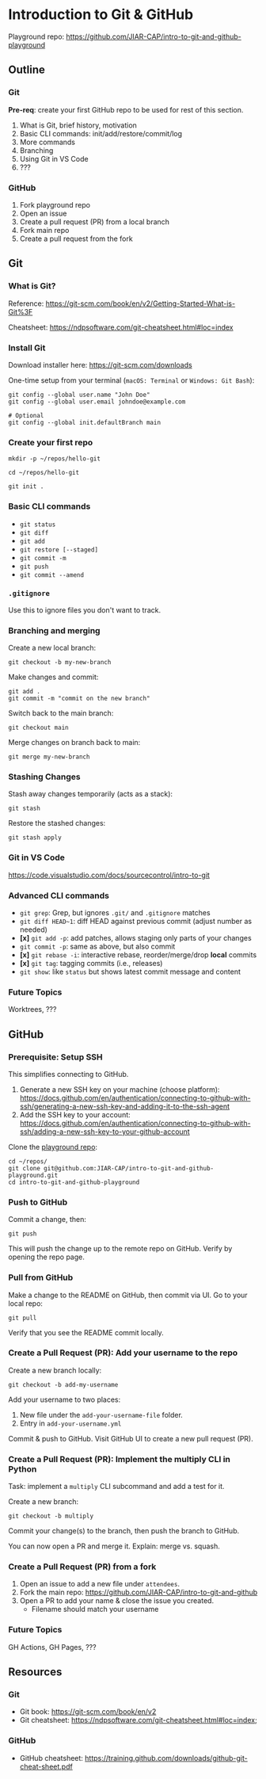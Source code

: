 # Introduction to Git & GitHub

Playground repo: https://github.com/JIAR-CAP/intro-to-git-and-github-playground

## Outline

### Git

**Pre-req**: create your first GitHub repo to be used for rest of this section.

1. What is Git, brief history, motivation
2. Basic CLI commands: init/add/restore/commit/log
3. More commands
4. Branching
5. Using Git in VS Code
6. ???

### GitHub

1. Fork playground repo
2. Open an issue
3. Create a pull request (PR) from a local branch
4. Fork main repo
5. Create a pull request from the fork

## Git

### What is Git?

Reference: https://git-scm.com/book/en/v2/Getting-Started-What-is-Git%3F

Cheatsheet: https://ndpsoftware.com/git-cheatsheet.html#loc=index

### Install Git

Download installer here: https://git-scm.com/downloads

One-time setup from your terminal (`macOS: Terminal` or `Windows: Git Bash`):

```
git config --global user.name "John Doe"
git config --global user.email johndoe@example.com

# Optional
git config --global init.defaultBranch main
```

### Create your first repo

```
mkdir -p ~/repos/hello-git

cd ~/repos/hello-git

git init .
```

### Basic CLI commands

* `git status`
* `git diff`
* `git add`
* `git restore [--staged]`
* `git commit -m`
* `git push`
* `git commit --amend`

### `.gitignore`

Use this to ignore files you don't want to track.

### Branching and merging

Create a new local branch:

```
git checkout -b my-new-branch
```

Make changes and commit:

```
git add .
git commit -m "commit on the new branch"
```

Switch back to the main branch:

```
git checkout main
```

Merge changes on branch back to main:

```
git merge my-new-branch
```

### Stashing Changes

Stash away changes temporarily (acts as a stack):

```
git stash
```

Restore the stashed changes:

```
git stash apply
```

### Git in VS Code

https://code.visualstudio.com/docs/sourcecontrol/intro-to-git

### Advanced CLI commands

* `git grep`: Grep, but ignores `.git/` and `.gitignore` matches
* `git diff HEAD~1`: diff HEAD against previous commit (adjust number as needed)
* **[x]** `git add -p`: add patches, allows staging only parts of your changes
* `git commit -p`: same as above, but also commit
* **[x]** `git rebase -i`: interactive rebase, reorder/merge/drop **local** commits
* **[x]** `git tag`: tagging commits (i.e., releases)
* `git show`: like `status` but shows latest commit message and content

### Future Topics

Worktrees, ???

## GitHub

### Prerequisite: Setup SSH

This simplifies connecting to GitHub.

1. Generate a new SSH key on your machine (choose platform): https://docs.github.com/en/authentication/connecting-to-github-with-ssh/generating-a-new-ssh-key-and-adding-it-to-the-ssh-agent
2. Add the SSH key to your account: https://docs.github.com/en/authentication/connecting-to-github-with-ssh/adding-a-new-ssh-key-to-your-github-account

Clone the [playground repo](https://github.com/JIAR-CAP/intro-to-git-and-github-playground):

```
cd ~/repos/
git clone git@github.com:JIAR-CAP/intro-to-git-and-github-playground.git
cd intro-to-git-and-github-playground
```

### Push to GitHub

Commit a change, then:

```
git push
```

This will push the change up to the remote repo on GitHub. Verify by opening the repo page.

### Pull from GitHub

Make a change to the README on GitHub, then commit via UI. Go to your local repo:

```
git pull
```

Verify that you see the README commit locally.

### Create a Pull Request (PR): Add your username to the repo

Create a new branch locally:

```
git checkout -b add-my-username
```

Add your username to two places:

1. New file under the `add-your-username-file` folder.
2. Entry in `add-your-username.yml`

Commit & push to GitHub. Visit GitHub UI to create a new pull request (PR).

### Create a Pull Request (PR): Implement the multiply CLI in Python

Task: implement a `multiply` CLI subcommand and add a test for it.

Create a new branch:

```
git checkout -b multiply
```

Commit your change(s) to the branch, then push the branch to GitHub.

You can now open a PR and merge it. Explain: merge vs. squash.

### Create a Pull Request (PR) from a fork

1. Open an issue to add a new file under `attendees`.
2. Fork the main repo: https://github.com/JIAR-CAP/intro-to-git-and-github
3. Open a PR to add your name & close the issue you created.
    * Filename should match your username

### Future Topics

GH Actions, GH Pages, ???

## Resources

### Git

* Git book: https://git-scm.com/book/en/v2
* Git cheatsheet: https://ndpsoftware.com/git-cheatsheet.html#loc=index;

### GitHub

* GitHub cheatsheet: https://training.github.com/downloads/github-git-cheat-sheet.pdf 

